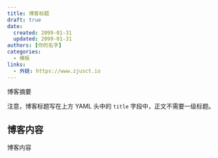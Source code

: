 ```yaml
---
title: 博客标题
draft: true
date:
  created: 2099-01-31
  updated: 2099-01-31
authors: [你的名字]
categories:
  - 模板
links:
  - 外链: https://www.zjusct.io
---
```


博客摘要

注意，博客标题写在上方 YAML 头中的 `title` 字段中，正文不需要一级标题。

<!-- more -->

## 博客内容

博客内容
